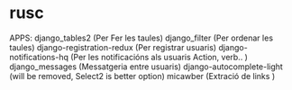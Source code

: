 # rusc


APPS:
django_tables2  (Per Fer les taules)
django_filter   (Per ordenar les taules)
django-registration-redux (Per registrar usuaris)
django-notifications-hq  (Per les notificacións als usuaris Action, verb.. )
django_messages  (Messatgeria entre usuaris)
django-autocomplete-light (will be removed, Select2 is better option)
micawber  (Extració de links )

